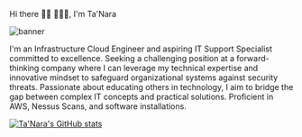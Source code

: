 Hi there 👋🏾 👩🏾‍💻, I'm Ta'Nara

<img src="GitHub.png" alt="banner">

I'm an Infrastructure Cloud Engineer and aspiring IT Support Specialist committed to excellence. Seeking a challenging position at a forward-thinking company where I can leverage my technical expertise and innovative mindset to safeguard organizational systems against security threats. Passionate about educating others in technology, I aim to bridge the gap between complex IT concepts and practical solutions. Proficient in AWS, Nessus Scans, and software installations.

[linkedin]: https://www.linkedin.com/in/taylortanara

[![Ta'Nara's GitHub stats](https://github-readme-stats-git-master-tanara-taylors-projects.vercel.app/api?username=taylortn)](https://github-readme-stats-git-master-tanara-taylors-projects.vercel.app/)
<!--
**taylortn/taylortn** is a ✨ _special_ ✨ repository because its `README.md` (this file) appears on your GitHub profile.

Here are some ideas to get you started:

- 🔭 I’m currently working on ...
- 🌱 I’m currently learning ...
- 👯 I’m looking to collaborate on ...
- 🤔 I’m looking for help with ...
- 💬 Ask me about ...
- 📫 How to reach me: ...
- 😄 Pronouns: ...
- ⚡ Fun fact: ...
-->
